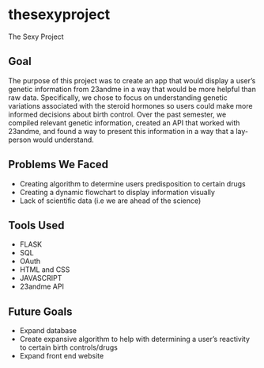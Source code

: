 # thesexyproject
The Sexy Project

## Goal

  The purpose of this project was to create an app that would display a user’s genetic information from 23andme in a way that would be more helpful than raw data. Specifically, we chose to focus on understanding genetic variations associated with the steroid hormones so users could make more informed decisions about birth control. Over the past semester, we compiled relevant genetic information, created an API that worked with 23andme, and found a way to present this information in a way that a lay-person would understand.
  
## Problems We Faced
- Creating algorithm to determine users predisposition to certain drugs
- Creating a dynamic flowchart to display information visually
- Lack of scientific data (i.e we are ahead of the science)

## Tools Used
- FLASK
- SQL
- OAuth
- HTML and CSS
- JAVASCRIPT
- 23andme API

## Future Goals
- Expand database
- Create expansive algorithm to help with determining a user’s reactivity to certain birth controls/drugs
- Expand front end website
	

  

